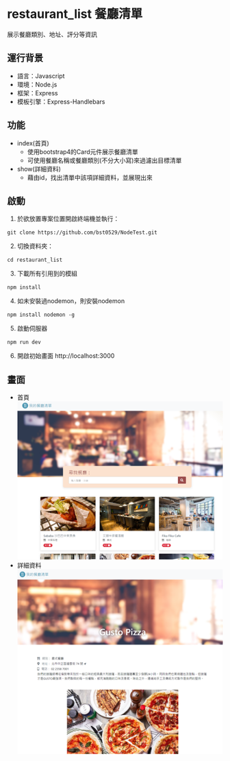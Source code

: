 # restaurant_list 餐廳清單

展示餐廳類別、地址、評分等資訊

## 運行背景
* 語言：Javascript
* 環境：Node.js
* 框架：Express
* 模板引擎：Express-Handlebars

## 功能
* index(首頁)
  - 使用bootstrap4的Card元件展示餐廳清單
  - 可使用餐廳名稱或餐廳類別(不分大小寫)來過濾出目標清單
* show(詳細資料)
  - 藉由id，找出清單中該項詳細資料，並展現出來

## 啟動
1. 於欲放置專案位置開啟終端機並執行：
```
git clone https://github.com/bst0529/NodeTest.git
```
2. 切換資料夾：
```
cd restaurant_list
```
3. 下載所有引用到的模組
```
npm install
```
4. 如未安裝過nodemon，則安裝nodemon
```
npm install nodemon -g
```
5. 啟動伺服器
```
npm run dev
```
6. 開啟初始畫面 http://localhost:3000

## 畫面

* 首頁
![首頁](./restaurant_list/public/images/img_index.png)
* 詳細資料
![首頁](./restaurant_list/public/images/img_show.png)
